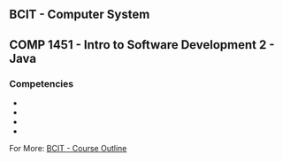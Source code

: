 <section>
  <div>
    <h1>BCIT - Computer System</h1>
    <h2>COMP 1451 - Intro to Software Development 2 - Java</h2>
    <p>
    </p>
    <h3>Competencies</h3>
    <ul>
      <li></li>
      <li></li>
      <li></li>
      <li></li>
    </ul>
  </div>
  <span><strog>For More: </strong></span><a href="#">BCIT - Course Outline</a>
</section>
